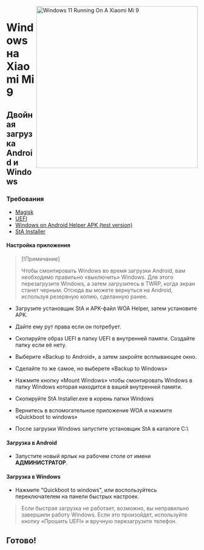<img align="right" src="https://raw.githubusercontent.com/woacepheus/Port-Windows-11-Xiaomi-Mi-9/main/cepheus.png" width="425" alt="Windows 11 Running On A Xiaomi Mi 9">

# Windows на Xiaomi Mi 9

## Двойная загрузка Android и Windows

### Требования
- [Magisk](https://github.com/topjohnwu/Magisk/releases/latest)
- [UEFI](https://github.com/qaz6750/XiaoMi9-Drivers/releases)
- [Windows on Android Helper APK (test version)](https://t.me/WinOnMi9/328)
- [StA Installer](https://github.com/woa-vayu/Port-Windows-11-POCO-X3-Pro/releases/dualboot)

#### Настройка приложения
> [!Примичание]
>
> Чтобы смонтировать Windows во время загрузки Android, вам необходимо правильно «выключить» Windows. Для этого перезагрузите Windows, а затем загрузитесь в TWRP, когда экран станет черным. Отсюда вы можете вернуться на Android, используя резервную копию, сделанную ранее.
- Загрузите установщик StA и APK-файл WOA Helper, затем установите APK.
- Дайте ему рут права если он потребует.
- Скопируйте образ UEFI в папку UEFI в внутренней памяти. Создайте папку если её нету.
- Выберите «Backup to Android», а затем закройте всплывающее окно.
- Сделайте то же самое, но выберете «Backup to Windows» 
- Нажмите кнопку «Mount Windows» чтобы смонтировать Windows в папку Windows которая находится в вашей внутренней памяти.

- Скопируйте StA Installer.exe в корень папки Windows
- Вернитесь в вспомогательное приложение WOA и нажмите «Quickboot to windows»
- После загрузки Windows запустите установщик StA в каталоге C:\


#### Загрузка в Android
  
  - Запустите новый ярлык на рабочем столе от имени **АДМИНИСТРАТОР**.

#### Загрузка в Windows 

 - Нажмите "Quickboot to windows", или воспользуйтесь переключателем на панели быстрых настроек.

> Если быстрая загрузка не работает, возможно, вы неправильно завершили работу Windows. Если это произойдет, используйте кнопку «Прошить UEFI» и вручную перезагрузите телефон.

## Готово!
